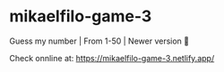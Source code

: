 # mikaelfilo-game-3

Guess my number | From 1-50 | Newer version 🔢

Check onnline at: https://mikaelfilo-game-3.netlify.app/
